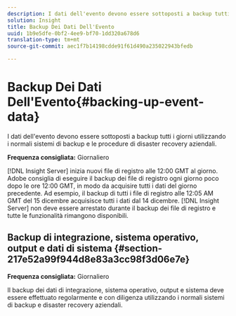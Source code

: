 ```yaml
---
description: I dati dell'evento devono essere sottoposti a backup tutti i giorni utilizzando i normali sistemi di backup e le procedure di disaster recovery aziendali.
solution: Insight
title: Backup Dei Dati Dell'Evento
uuid: 1b9e5dfe-0bf2-4ee9-bf70-1dd320a678d6
translation-type: tm+mt
source-git-commit: aec1f7b14198cdde91f61d490a235022943bfedb

---
```



# Backup Dei Dati Dell&#39;Evento{#backing-up-event-data}

I dati dell&#39;evento devono essere sottoposti a backup tutti i giorni utilizzando i normali sistemi di backup e le procedure di disaster recovery aziendali.

**Frequenza consigliata:** Giornaliero

[!DNL Insight Server] inizia nuovi file di registro alle 12:00 GMT al giorno. Adobe consiglia di eseguire il backup dei file di registro ogni giorno poco dopo le ore 12:00 GMT, in modo da acquisire tutti i dati del giorno precedente. Ad esempio, il backup di tutti i file di registro alle 12:05 AM GMT del 15 dicembre acquisisce tutti i dati dal 14 dicembre. [!DNL Insight Server] non deve essere arrestato durante il backup dei file di registro e tutte le funzionalità rimangono disponibili.

## Backup di integrazione, sistema operativo, output e dati di sistema {#section-217e52a99f944d8e83a3cc98f3d06e7e}

**Frequenza consigliata:** Giornaliero

Il backup dei dati di integrazione, sistema operativo, output e sistema deve essere effettuato regolarmente e con diligenza utilizzando i normali sistemi di backup e disaster recovery aziendali.
